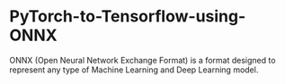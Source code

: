 # PyTorch-to-Tensorflow-using-ONNX
ONNX (Open Neural Network Exchange Format) is a format designed to represent any type of Machine Learning and Deep Learning model.
